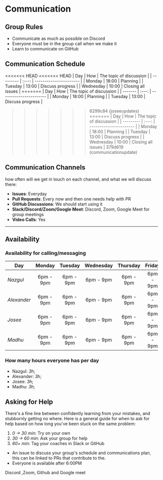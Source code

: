 # Communication

## Group Rules

<!-- any general rules you'd like to set for your group? -->

- Communicate as much as possible on Discord
- Everyone must be in the group call when we make it
- Learn to communicate on GitHub

## Communication Schedule

<<<<<<< HEAD
<<<<<<< HEAD | Day | How | The topic of discussion | | --------- | :---: |
----------------------- | | Monday | 18:00 | Planning | | Tuesday | 13:00 |
Discuss progress | | Wednesday | 10:00 | Closing all issues | ======= | Day |
How | The topic of discussion | | ------- | :---: | ----------------------- | |
Monday | 18:00 | Planning | | Tuesday | 13:00 | Discuss progress |

> > > > > > > 6299c84 (joseeupdates)
=======
| Day       |  How  | The topic of discussion |
| --------- | :---: | ----------------------- |
| Monday    | 18:00 | Planning                |
| Tuesday   | 13:00 | Discuss progress        |
| Wednesday | 10:00 | Closing all issues      |
>>>>>>> 379d619 (communicationupdate)

## Communication Channels

how often will we get in touch on each channel, and what we will discuss there:

- **Issues**: Everyday
- **Pull Requests**: Every now and then one needs help with PR
- **GitHub Discussions**: We should start using it
- **Slack/Discord/Zoom/Google Meet**: Discord, Zoom, Google Meet for group
  meetings
- **Video Calls**: Yes

---

## Availability

### Availability for calling/messaging

| Day         |  Monday   |  Tuesday  | Wednesday | Thursday  |  Friday   | Saturday  |  Sunday   |
| ----------- | :-------: | :-------: | :-------: | :-------: | :-------: | :-------: | :-------: |
| _Nazgul_    | 6pm - 9pm | 6pm - 9pm | 6pm - 9pm | 6pm - 9pm | 6pm - 9pm | 6pm - 9pm | 6pm - 9pm |
| _Alexander_ | 6pm - 9pm | 6pm - 9pm | 6pm - 9pm | 6pm - 9pm | 6pm - 9pm | 6pm - 9pm | 6pm - 9pm |
| _Josee_     | 6pm - 9pm | 6pm - 9pm | 6pm - 9pm | 6pm - 9pm | 6pm - 9pm | 6pm - 9pm | 6pm - 9pm |
| _Madhu_     | 6pm - 9pm | 6pm - 9pm | 6pm - 9pm | 6pm - 9pm | 6pm - 9pm | 6pm - 9pm | 6pm - 9pm |

### How many hours everyone has per day

- Nazgul: _3h_;
- Alexander: _3h_;
- Josee: _3h_;
- Madhu: _3h_;

## Asking for Help

There's a fine line between confidently learning from your mistakes, and
stubbornly getting no where. Here is a general guide for when to ask for help
based on how long you've been stuck on the same problem:

1. _0 -> 30 min_: Try on your own
2. _30 -> 60 min_: Ask your group for help
3. _60+ min_: Tag your coaches in Slack or GitHub

- An issue to discuss your group's schedule and communications plan, this can be
  linked to PRs that contribute to the.
- Everyone is available after 6:00PM

Discord ,Zoom, Github and Google meet
